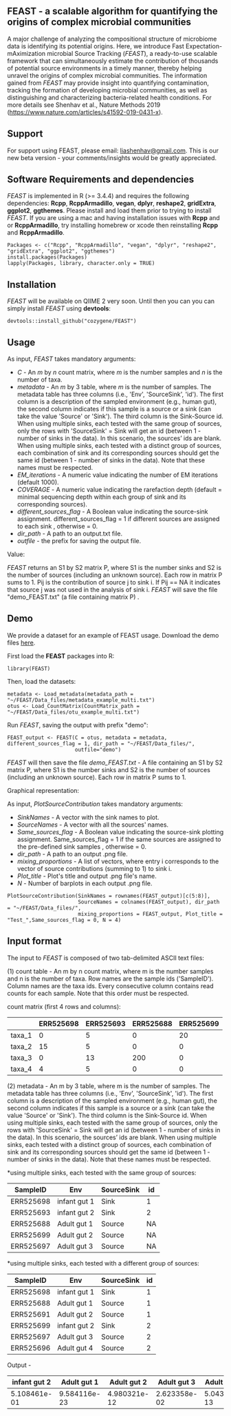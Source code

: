 FEAST - a scalable algorithm for quantifying the origins of complex microbial communities
-----------------------

A major challenge of analyzing the compositional structure of microbiome data is identifying its potential origins. Here, we introduce Fast Expectation-mAximization microbial Source Tracking (*FEAST*), a ready-to-use scalable framework that can simultaneously estimate the contribution of thousands of potential source environments in a timely manner, thereby helping unravel the origins of complex microbial communities. The information gained from *FEAST* may provide insight into quantifying contamination, tracking the formation of developing microbial communities, as well as distinguishing and characterizing bacteria-related health conditions. 
For more details see Shenhav et al., Nature Methods 2019 (https://www.nature.com/articles/s41592-019-0431-x). 


Support
-----------------------

For support using FEAST, please email: liashenhav@gmail.com. This is our new beta version - your comments/insights would be greatly appreciated. 


Software Requirements and dependencies
-----------------------

*FEAST* is implemented in R (>= 3.4.4) and requires the following dependencies: **Rcpp**, **RcppArmadillo**, **vegan**, **dplyr**, **reshape2**, **gridExtra**, **ggplot2**, **ggthemes**. Please install and load them prior to trying to install *FEAST*. If you are using a mac and having installation issues with **Rcpp** and or **RcppArmadillo**, try installing homebrew or xcode then reinstalling **Rcpp** and **RcppArmadillo**. 


```
Packages <- c("Rcpp", "RcppArmadillo", "vegan", "dplyr", "reshape2", "gridExtra", "ggplot2", "ggthemes")
install.packages(Packages)
lapply(Packages, library, character.only = TRUE)

```


Installation
---------------------------

*FEAST* will be available on QIIME 2 very soon. Until then you can you can simply install *FEAST* using **devtools**: 
```
devtools::install_github("cozygene/FEAST")
```

## Usage
As input, *FEAST* takes mandatory arguments:

- _C_ - An _m_ by _n_ count matrix, where _m_ is the number samples and _n_ is the number of taxa.
- _metadata_ - An _m_ by 3 table, where _m_ is the number of samples. The metadata table has three columns (i.e., 'Env', 'SourceSink', 'id'). The first column is a description of the sampled environment (e.g., human gut), the second column indicates if this sample is a source or a sink (can take the value 'Source' or 'Sink'). The third column is the Sink-Source id. When using multiple sinks, each tested with the same group of sources, only the rows with 'SourceSink' = Sink will get an id (between 1 - number of sinks in the data). In this scenario, the sources’ ids are blank. When using multiple sinks, each tested with a distinct group of sources, each combination of sink and its corresponding sources should get the same id (between 1 - number of sinks in the data). Note that these names must be respected.
- _EM_iterations_ - A numeric value indicating the number of EM iterations (default 1000).
- _COVERAGE_ - A numeric value indicating the rarefaction depth (default = minimal sequencing depth within each group of sink and its corresponding sources).
- _different_sources_flag_ - A Boolean value indicating the source-sink assignment. different_sources_flag = 1 if different sources are assigned to each sink , otherwise = 0.
- _dir_path_ - A path to an output.txt file.
- _outfile_ - the prefix for saving the output file.

Value: 

*FEAST* returns an S1 by S2 matrix P, where S1 is the number sinks and S2 is the number of sources (including an unknown source). Each row in matrix P sums to 1. Pij is the contribution of source j to sink i. If Pij == NA it indicates that source j was not used in the analysis of sink i. *FEAST* will save the file "demo_FEAST.txt" (a file containing matrix P) .




Demo
-----------------------
We provide a dataset for an example of FEAST usage. Download the demo files <a href="https://github.com/cozygene/FEAST/tree/FEAST_beta/Data_files">here</a>.

First load the **FEAST** packages into R:
```
library(FEAST)
```

Then, load the datasets:
```
metadata <- Load_metadata(metadata_path = "~/FEAST/Data_files/metadata_example_multi.txt")
otus <- Load_CountMatrix(CountMatrix_path = "~/FEAST/Data_files/otu_example_multi.txt")
```
Run _FEAST_, saving the output with prefix "demo":

```
FEAST_output <- FEAST(C = otus, metadata = metadata, different_sources_flag = 1, dir_path = "~/FEAST/Data_files/",
                      outfile="demo")
```

_FEAST_ will then save the file
*demo_FEAST.txt* - A file containing an S1 by S2 matrix P, where S1 is the number sinks and S2 is the number of sources (including an unknown source). Each row in matrix P sums to 1.

Graphical representation: 

As input, *PlotSourceContribution* takes mandatory arguments:

- _SinkNames_ - A vector with the sink names to plot.
- _SourceNames_ - A vector with all the sources' names.
- _Same_sources_flag_ - A Boolean value indicating the source-sink plotting assignment. Same_sources_flag = 1 if the same sources are assigned to the pre-defined sink samples , otherwise = 0.
- _dir_path_ - A path to an output .png file.
- _mixing_proportions_ - A list of vectors, where entry i corresponds to the vector of source contributions (summing to 1) to sink i.
- _Plot_title_ -  Plot's title and output .png file's name.
- _N_ - Number of barplots in each output .png file.


```
PlotSourceContribution(SinkNames = rownames(FEAST_output)[c(5:8)],
                       SourceNames = colnames(FEAST_output), dir_path = "~/FEAST/Data_files/",
                       mixing_proportions = FEAST_output, Plot_title = "Test_",Same_sources_flag = 0, N = 4)
```



Input format
-----------------------
The input to *FEAST* is composed of two tab-delimited ASCII text files:

(1) count table - An m by n count matrix, where m is the number samples and n is the number of taxa. Row names are the sample ids ('SampleID'). Column names are the taxa ids. Every consecutive column contains read counts for each sample. Note that this order must be respected.


count matrix (first 4 rows and columns):

| | ERR525698 |ERR525693 | ERR525688| ERR525699|
| ------------- | ------------- |------------- |------------- |------------- |
| taxa_1  |  0 | 5 | 0|20 |
| taxa_2  |  15 | 5 | 0|0 |
| taxa_3  |  0 | 13 | 200|0 |
| taxa_4  |  4 | 5 | 0|0 |



(2) metadata - An m by 3 table, where m is the number of samples. The metadata table has three columns (i.e., 'Env', 'SourceSink', 'id'). The first column is a description of the sampled environment (e.g., human gut), the second column indicates if this sample is a source or a sink (can take the value 'Source' or 'Sink'). The third column is the Sink-Source id. When using multiple sinks, each tested with the same group of sources, only the rows with 'SourceSink' = Sink will get an id (between 1 - number of sinks in the data). In this scenario, the sources’ ids are blank. When using multiple sinks, each tested with a distinct group of sources, each combination of sink and its corresponding sources should get the same id (between 1 - number of sinks in the data). Note that these names must be respected.


*using multiple sinks, each tested with the same group of sources:

| SampleID | Env |SourceSink | id |
| ------------- | ------------- |------------- |-------------|
| ERR525698  |  infant gut 1 | Sink | 1
| ERR525693  |  infant gut 2 | Sink | 2 |
| ERR525688   |  Adult gut 1 | Source| NA |
| ERR525699  |  Adult gut 2 | Source | NA |
| ERR525697  |  Adult gut 3 | Source | NA |


*using multiple sinks, each tested with a different group of sources:

| SampleID | Env |SourceSink | id |
| ------------- | ------------- |------------- |-------------|
| ERR525698  |  infant gut 1 | Sink | 1
| ERR525688   |  Adult gut 1 | Source| 1 |
| ERR525691  |  Adult gut 2 | Source | 1 |
| ERR525699  |  infant gut 2 | Sink | 2 |
| ERR525697  |  Adult gut 3 | Source | 2 |
| ERR525696  |  Adult gut 4 | Source | 2 |


 

Output - 

| infant gut 2  |Adult gut 1 | Adult gut 2| Adult gut 3| Adult skin 1 |  Adult skin 2|  Adult skin 3| Soil 1 | Soil 2 | unknown|
| ------------- | ------------- |------------- |------------- |------------- |------------- |------------- |------------- |------------- |------------- |
|  5.108461e-01  |  9.584116e-23 | 4.980321e-12 | 2.623358e-02|5.043635e-13 | 8.213667e-59| 1.773058e-10 |  2.704118e-14 |  3.460067e-02 |  4.283196e-01 |




